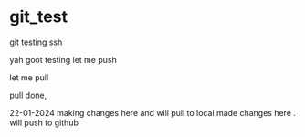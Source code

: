 # git_test
git testing ssh

yah goot testing let me push

let me pull

pull done, 

22-01-2024 making changes here and will pull to local
made changes here . will push to github
